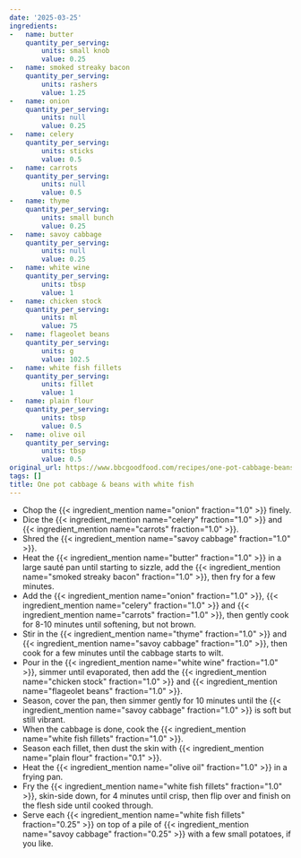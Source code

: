```yaml
---
date: '2025-03-25'
ingredients:
-   name: butter
    quantity_per_serving:
        units: small knob
        value: 0.25
-   name: smoked streaky bacon
    quantity_per_serving:
        units: rashers
        value: 1.25
-   name: onion
    quantity_per_serving:
        units: null
        value: 0.25
-   name: celery
    quantity_per_serving:
        units: sticks
        value: 0.5
-   name: carrots
    quantity_per_serving:
        units: null
        value: 0.5
-   name: thyme
    quantity_per_serving:
        units: small bunch
        value: 0.25
-   name: savoy cabbage
    quantity_per_serving:
        units: null
        value: 0.25
-   name: white wine
    quantity_per_serving:
        units: tbsp
        value: 1
-   name: chicken stock
    quantity_per_serving:
        units: ml
        value: 75
-   name: flageolet beans
    quantity_per_serving:
        units: g
        value: 102.5
-   name: white fish fillets
    quantity_per_serving:
        units: fillet
        value: 1
-   name: plain flour
    quantity_per_serving:
        units: tbsp
        value: 0.5
-   name: olive oil
    quantity_per_serving:
        units: tbsp
        value: 0.5
original_url: https://www.bbcgoodfood.com/recipes/one-pot-cabbage-beans-white-fish
tags: []
title: One pot cabbage & beans with white fish
---
```


- Chop the {{< ingredient_mention name="onion" fraction="1.0" >}} finely.
- Dice the {{< ingredient_mention name="celery" fraction="1.0" >}} and {{< ingredient_mention name="carrots" fraction="1.0" >}}.
- Shred the {{< ingredient_mention name="savoy cabbage" fraction="1.0" >}}.
- Heat the {{< ingredient_mention name="butter" fraction="1.0" >}} in a large sauté pan until starting to sizzle, add the {{< ingredient_mention name="smoked streaky bacon" fraction="1.0" >}}, then fry for a few minutes.
- Add the {{< ingredient_mention name="onion" fraction="1.0" >}}, {{< ingredient_mention name="celery" fraction="1.0" >}} and {{< ingredient_mention name="carrots" fraction="1.0" >}}, then gently cook for 8-10 minutes until softening, but not brown.
- Stir in the {{< ingredient_mention name="thyme" fraction="1.0" >}} and {{< ingredient_mention name="savoy cabbage" fraction="1.0" >}}, then cook for a few minutes until the cabbage starts to wilt.
- Pour in the {{< ingredient_mention name="white wine" fraction="1.0" >}}, simmer until evaporated, then add the {{< ingredient_mention name="chicken stock" fraction="1.0" >}} and {{< ingredient_mention name="flageolet beans" fraction="1.0" >}}.
- Season, cover the pan, then simmer gently for 10 minutes until the {{< ingredient_mention name="savoy cabbage" fraction="1.0" >}} is soft but still vibrant.
- When the cabbage is done, cook the {{< ingredient_mention name="white fish fillets" fraction="1.0" >}}.
- Season each fillet, then dust the skin with {{< ingredient_mention name="plain flour" fraction="0.1" >}}.
- Heat the {{< ingredient_mention name="olive oil" fraction="1.0" >}} in a frying pan.
- Fry the {{< ingredient_mention name="white fish fillets" fraction="1.0" >}}, skin-side down, for 4 minutes until crisp, then flip over and finish on the flesh side until cooked through.
- Serve each {{< ingredient_mention name="white fish fillets" fraction="0.25" >}} on top of a pile of {{< ingredient_mention name="savoy cabbage" fraction="0.25" >}} with a few small potatoes, if you like.